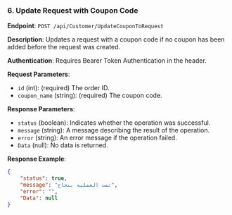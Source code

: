 ### 6. Update Request with Coupon Code

**Endpoint**: `POST /api/Customer/UpdateCouponToRequest`

**Description**: Updates a request with a coupon code if no coupon has been added before the request was created.

**Authentication**: Requires Bearer Token Authentication in the header.

**Request Parameters**:
- `id` (int): (required) The order ID.
- `coupon_name` (string): (required) The coupon code.

**Response Parameters**:
- `status` (boolean): Indicates whether the operation was successful.
- `message` (string): A message describing the result of the operation.
- `error` (string): An error message if the operation failed.
- `Data` (null): No data is returned.

**Response Example**:
```json
{
    "status": true,
    "message": "تمت العمليه بنجاح",
    "error": "",
    "Data": null
}
```
